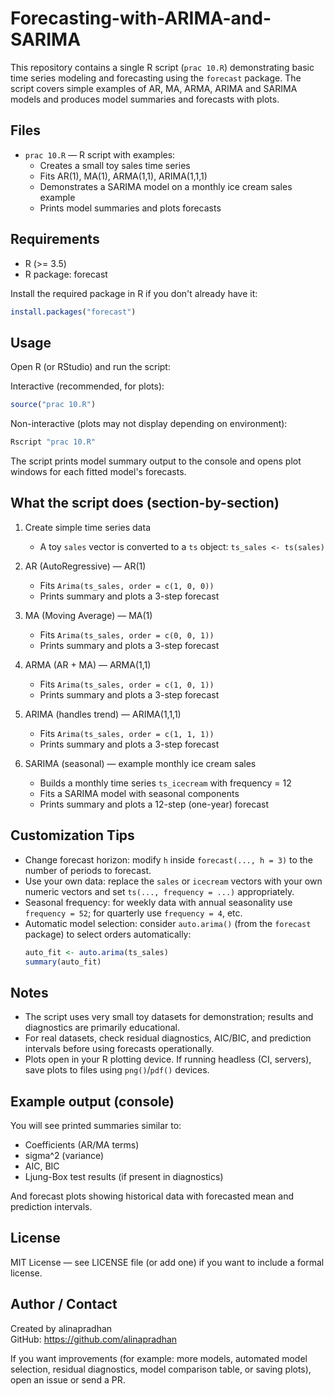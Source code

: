 # Forecasting-with-ARIMA-and-SARIMA


This repository contains a single R script (`prac 10.R`) demonstrating basic time series modeling and forecasting using the `forecast` package. The script covers simple examples of AR, MA, ARMA, ARIMA and SARIMA models and produces model summaries and forecasts with plots.

## Files
- `prac 10.R` — R script with examples:
  - Creates a small toy sales time series
  - Fits AR(1), MA(1), ARMA(1,1), ARIMA(1,1,1)
  - Demonstrates a SARIMA model on a monthly ice cream sales example
  - Prints model summaries and plots forecasts

## Requirements
- R (>= 3.5)
- R package: forecast

Install the required package in R if you don't already have it:
```r
install.packages("forecast")
```

## Usage

Open R (or RStudio) and run the script:

Interactive (recommended, for plots):
```r
source("prac 10.R")
```

Non-interactive (plots may not display depending on environment):
```bash
Rscript "prac 10.R"
```

The script prints model summary output to the console and opens plot windows for each fitted model's forecasts.

## What the script does (section-by-section)

1. Create simple time series data
   - A toy `sales` vector is converted to a `ts` object: `ts_sales <- ts(sales)`

2. AR (AutoRegressive) — AR(1)
   - Fits `Arima(ts_sales, order = c(1, 0, 0))`
   - Prints summary and plots a 3-step forecast

3. MA (Moving Average) — MA(1)
   - Fits `Arima(ts_sales, order = c(0, 0, 1))`
   - Prints summary and plots a 3-step forecast

4. ARMA (AR + MA) — ARMA(1,1)
   - Fits `Arima(ts_sales, order = c(1, 0, 1))`
   - Prints summary and plots a 3-step forecast

5. ARIMA (handles trend) — ARIMA(1,1,1)
   - Fits `Arima(ts_sales, order = c(1, 1, 1))`
   - Prints summary and plots a 3-step forecast

6. SARIMA (seasonal) — example monthly ice cream sales
   - Builds a monthly time series `ts_icecream` with frequency = 12
   - Fits a SARIMA model with seasonal components
   - Prints summary and plots a 12-step (one-year) forecast

## Customization Tips

- Change forecast horizon: modify `h` inside `forecast(..., h = 3)` to the number of periods to forecast.
- Use your own data: replace the `sales` or `icecream` vectors with your own numeric vectors and set `ts(..., frequency = ...)` appropriately.
- Seasonal frequency: for weekly data with annual seasonality use `frequency = 52`; for quarterly use `frequency = 4`, etc.
- Automatic model selection: consider `auto.arima()` (from the `forecast` package) to select orders automatically:
  ```r
  auto_fit <- auto.arima(ts_sales)
  summary(auto_fit)
  ```

## Notes

- The script uses very small toy datasets for demonstration; results and diagnostics are primarily educational.
- For real datasets, check residual diagnostics, AIC/BIC, and prediction intervals before using forecasts operationally.
- Plots open in your R plotting device. If running headless (CI, servers), save plots to files using `png()`/`pdf()` devices.

## Example output (console)
You will see printed summaries similar to:
- Coefficients (AR/MA terms)
- sigma^2 (variance)
- AIC, BIC
- Ljung-Box test results (if present in diagnostics)

And forecast plots showing historical data with forecasted mean and prediction intervals.

## License
MIT License — see LICENSE file (or add one) if you want to include a formal license.

## Author / Contact
Created by alinapradhan  
GitHub: https://github.com/alinapradhan

If you want improvements (for example: more models, automated model selection, residual diagnostics, model comparison table, or saving plots), open an issue or send a PR.

